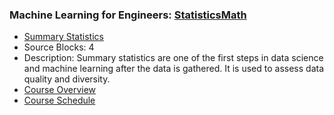 ### Machine Learning for Engineers: [StatisticsMath](https://www.apmonitor.com/pds/index.php/Main/StatisticsMath)
- [Summary Statistics](https://www.apmonitor.com/pds/index.php/Main/StatisticsMath)
 - Source Blocks: 4
 - Description: Summary statistics are one of the first steps in data science and machine learning after the data is gathered. It is used to assess data quality and diversity.
- [Course Overview](https://apmonitor.com/pds)
- [Course Schedule](https://apmonitor.com/pds/index.php/Main/CourseSchedule)
